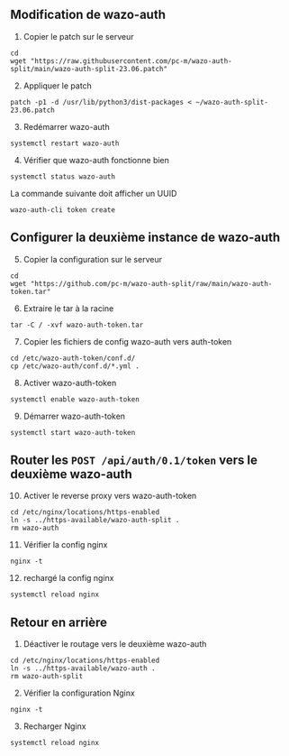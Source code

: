 ## Modification de wazo-auth
1. Copier le patch sur le serveur
```
cd
wget "https://raw.githubusercontent.com/pc-m/wazo-auth-split/main/wazo-auth-split-23.06.patch"
```
2. Appliquer le patch
```
patch -p1 -d /usr/lib/python3/dist-packages < ~/wazo-auth-split-23.06.patch
```
3. Redémarrer wazo-auth
```
systemctl restart wazo-auth
```
4. Vérifier que wazo-auth fonctionne bien
```
systemctl status wazo-auth
```
La commande suivante doit afficher un UUID
```
wazo-auth-cli token create
```

## Configurer la deuxième instance de wazo-auth
5. Copier la configuration sur le serveur
```
cd
wget "https://github.com/pc-m/wazo-auth-split/raw/main/wazo-auth-token.tar"
```
6. Extraire le tar à la racine
```
tar -C / -xvf wazo-auth-token.tar
```
7. Copier les fichiers de config wazo-auth vers auth-token
```
cd /etc/wazo-auth-token/conf.d/
cp /etc/wazo-auth/conf.d/*.yml .
```
8. Activer wazo-auth-token
```
systemctl enable wazo-auth-token
```
9. Démarrer wazo-auth-token
```
systemctl start wazo-auth-token
```

## Router les `POST /api/auth/0.1/token` vers le deuxième wazo-auth
10. Activer le reverse proxy vers wazo-auth-token
```
cd /etc/nginx/locations/https-enabled
ln -s ../https-available/wazo-auth-split .
rm wazo-auth
```
11. Vérifier la config nginx
```
nginx -t
```
12. rechargé la config nginx
```
systemctl reload nginx
```

## Retour en arrière
1. Déactiver le routage vers le deuxième wazo-auth
```
cd /etc/nginx/locations/https-enabled
ln -s ../https-available/wazo-auth .
rm wazo-auth-split
```
2. Vérifier la configuration Nginx
```
nginx -t
```
3. Recharger Nginx
```
systemctl reload nginx
```
